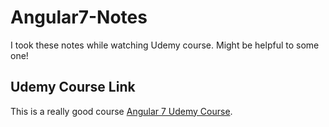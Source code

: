 # Angular7-Notes
I took these notes while watching Udemy course. Might be helpful to some one!

## Udemy Course Link
This is a really good course [Angular 7 Udemy Course](https://www.udemy.com/the-complete-guide-to-angular-2/).

